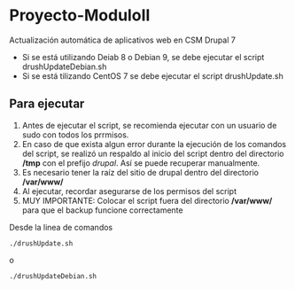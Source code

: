 # Proyecto-ModuloII
Actualización automática de aplicativos web en CSM Drupal 7

- Si se está utilizando Deiab 8 o Debian 9, se debe ejecutar el script drushUpdateDebian.sh
- Si se está tilizando CentOS 7 se debe ejecutar el script drushUpdate.sh

## Para ejecutar 
1. Antes de ejecutar el script, se recomienda ejecutar con un usuario de sudo con todos los prrmisos.
2. En caso de que exista algun error durante la ejecución de los comandos del script, se realizó un respaldo al inicio del script
    dentro del directorio **/tmp** con el prefijo *drupal*. Así se puede recuperar manualmente.
3. Es necesario tener la raíz del sitio de drupal dentro del directorio **/var/www/** 
4. Al ejecutar, recordar asegurarse de los permisos del script
5. MUY IMPORTANTE: Colocar el script fuera del directorio **/var/www/** para que el backup funcione correctamente

Desde la linea de comandos
```
./drushUpdate.sh
```
o
```
./drushUpdateDebian.sh
```
